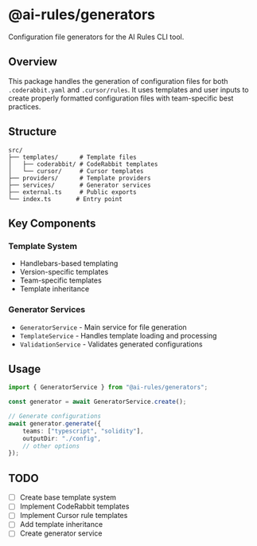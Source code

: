 # @ai-rules/generators

Configuration file generators for the AI Rules CLI tool.

## Overview

This package handles the generation of configuration files for both `.coderabbit.yaml` and `.cursor/rules`. It uses templates and user inputs to create properly formatted configuration files with team-specific best practices.

## Structure

```
src/
├── templates/      # Template files
│   ├── coderabbit/ # CodeRabbit templates
│   └── cursor/     # Cursor templates
├── providers/      # Template providers
├── services/       # Generator services
├── external.ts     # Public exports
└── index.ts       # Entry point
```

## Key Components

### Template System

-   Handlebars-based templating
-   Version-specific templates
-   Team-specific templates
-   Template inheritance

### Generator Services

-   `GeneratorService` - Main service for file generation
-   `TemplateService` - Handles template loading and processing
-   `ValidationService` - Validates generated configurations

## Usage

```typescript
import { GeneratorService } from "@ai-rules/generators";

const generator = await GeneratorService.create();

// Generate configurations
await generator.generate({
    teams: ["typescript", "solidity"],
    outputDir: "./config",
    // other options
});
```

## TODO

-   [ ] Create base template system
-   [ ] Implement CodeRabbit templates
-   [ ] Implement Cursor rule templates
-   [ ] Add template inheritance
-   [ ] Create generator service
